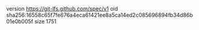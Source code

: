 version https://git-lfs.github.com/spec/v1
oid sha256:16558c65f7fe676a4eca61421ee8a5ca14ed2c085696894fb34d86b01e0b005f
size 1751
